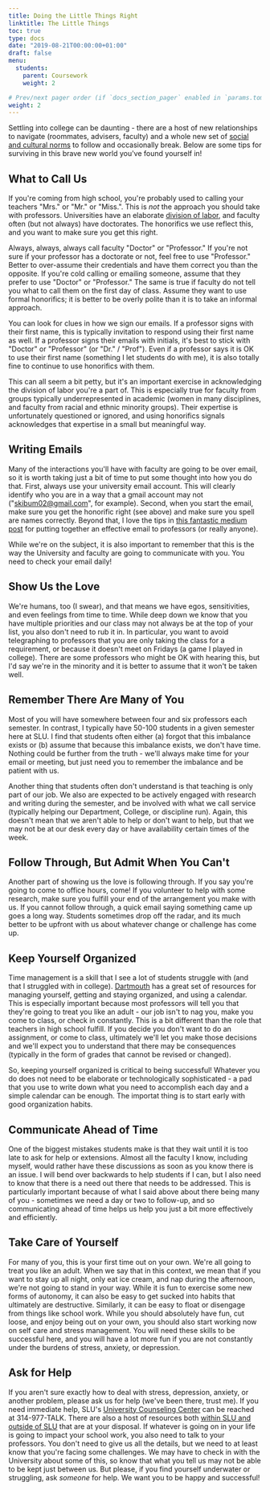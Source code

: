 ```yaml
---
title: Doing the Little Things Right
linktitle: The Little Things
toc: true
type: docs
date: "2019-08-21T00:00:00+01:00"
draft: false
menu:
  students:
    parent: Coursework
    weight: 2

# Prev/next pager order (if `docs_section_pager` enabled in `params.toml`)
weight: 2
---
```


Settling into college can be daunting - there are a host of new relationships to navigate (roommates, advisers, faculty) and a whole new set of [social and cultural norms](https://en.wikipedia.org/wiki/Social_norm) to follow and occasionally break. Below are some tips for surviving in this brave new world you've found yourself in!

## What to Call Us
If you're coming from high school, you're probably used to calling your teachers "Mrs." or "Mr." or "Miss.". This is *not* the approach you should take with professors. Universities have an elaborate [division of labor](https://slu-soc5650.github.io/docs/lecture-09/), and faculty often (but not always) have doctorates. The honorifics we use reflect this, and you want to make sure you get this right. 

Always, always, always call faculty "Doctor" or "Professor." If you're not sure if your professor has a doctorate or not, feel free to use "Professor." Better to over-assume their credentials and have them correct you than the opposite. If  you're cold calling or emailing someone, assume that they prefer to use "Doctor" or "Professor." The same is true if faculty do not tell you what to call them on the first day of class. Assume they want to use formal honorifics; it is better to be overly polite than it is to take an informal approach. 

You can look for clues in how we sign our emails. If a professor signs with their first name, this is typically invitation to respond using their first name as well. If a professor signs their emails with initials, it's best to stick with "Doctor" or "Professor" (or "Dr." / "Prof"). Even if a professor says it is OK to use their first name (something I let students do with me), it is also totally fine to continue to use honorifics with them.

This can all seem a bit petty, but it's an important exercise in acknowledging the division of labor you're a part of. This is especially true for faculty from groups typically underrepresented in academic (women in many disciplines, and faculty from racial and ethnic minority groups). Their expertise is unfortunately questioned or ignored, and using honorifics signals acknowledges that expertise in a small but meaningful way.

## Writing Emails
Many of the interactions you'll have with faculty are going to be over email, so it is worth taking just a bit of time to put some thought into how you do that. First, always use your university email account. This will clearly identify who you are in a way that a gmail account may not ("skibum02@gmail.com", for example). Second, when you start the email, make sure you get the honorific right (see above) and make sure you spell are names correctly. Beyond that, I love the tips in [this fantastic medium post](https://medium.com/@lportwoodstacer/how-to-email-your-professor-without-being-annoying-af-cf64ae0e4087) for putting together an effective email to professors (or really anyone).

While we're on the subject, it is also important to remember that this is the way the University and faculty are going to communicate with you. You need to check your email daily!

## Show Us the Love
We're humans, too (I swear), and that means we have egos, sensitivities, and even feelings from time to time. While deep down we know that you have multiple priorities and our class may not always be at the top of your list, you also don't need to rub it in. In particular, you want to avoid telegraphing to professors that you are only taking the class for a requirement, or because it doesn't meet on Fridays (a game I played in college). There are some professors who might be OK with hearing this, but I'd say we're in the minority and it is better to assume that it won't be taken well.

## Remember There Are Many of You
Most of you will have somewhere between four and six professors each semester. In contrast, I typically have 50-100 students in a given semester here at SLU. I find that students often either (a) forgot that this imbalance exists or (b) assume that because this imbalance exists, we don't have time. Nothing could be further from the truth - we'll always make time for your email or meeting, but just need you to remember the imbalance and be patient with us.

Another thing that students often don't understand is that teaching is only part of our job. We also are expected to be actively engaged with research and writing during the semester, and be involved with what we call service (typically helping our Department, College, or discipline run). Again, this doesn't mean that we aren't able to help or don't want to help, but that we may not be at our desk every day or have availability certain times of the week.

## Follow Through, But Admit When You Can't
Another part of showing us the love is following through. If you say you're going to come to office hours, come! If you volunteer to help with some research, make sure you fulfill your end of the arrangement you make with us. If you cannot follow through, a quick email saying something came up goes a long way. Students sometimes drop off the radar, and its much better to be upfront with us about whatever change or challenge has come up.

## Keep Yourself Organized
Time management is a skill that I see a lot of students struggle with (and that I struggled with in college). [Dartmouth](https://students.dartmouth.edu/academic-skills/learning-resources/time-management-) has a great set of resources for managing yourself, getting and staying organized, and using a calendar. This is especially important because most professors will tell you that they're going to treat you like an adult - our job isn't to nag you, make you come to class, or check in constantly. This is a bit different than the role that teachers in high school fulfill. If you decide you don't want to do an assignment, or come to class, ultimately we'll let you make those decisions and we'll expect you to understand that there may be consequences (typically in the form of grades that cannot be revised or changed). 

So, keeping yourself organized is critical to being successful! Whatever you do does not need to be elaborate or technologically sophisticated - a pad that you use to write down what you need to accomplish each day and a simple calendar can be enough. The importat thing is to start early with good organization habits. 

## Communicate Ahead of Time
One of the biggest mistakes students make is that they wait until it is too late to ask for help or extensions. Almost all the faculty I know, including myself, would rather have these discussions as soon as you know there is an issue. I will bend over backwards to help students if I can, but I also need to know that there is a need out there that needs to be addressed. This is particularly important because of what I said above about there being many of you - sometimes we need a day or two to follow-up, and so communicating ahead of time helps us help you just a bit more effectively and efficiently.

## Take Care of Yourself
For many of you, this is your first time out on your own. We're all going to treat you like an adult. When we say that in this context, we mean that if you want to stay up all night, only eat ice cream, and nap during the afternoon, we're not going to stand in your way. While it is fun to exercise some new forms of autonomy, it can also be easy to get sucked into habits that ultimately are destructive. Similarly, it can be easy to float or disengage from things like school work. While you should absolutely have fun, cut loose, and enjoy being out on your own, you should also start working now on self care and stress management. You will need these skills to be successful here, and you will have a lot more fun if you are not constantly under the burdens of stress, anxiety, or depression.

## Ask for Help
If you aren't sure exactly how to deal with stress, depression, anxiety, or another problem, please ask us for help (we've been there, trust me). If you need immediate help, SLU's [University Counseling Center](https://www.slu.edu/life-at-slu/university-counseling/index.php) can be reached at 314-977-TALK. There are also a host of resources both [within SLU and outside of SLU](https://www.slu.edu/life-at-slu/university-counseling/crisis-resources.php) that are at your disposal. If whatever is going on in your life is going to impact your school work, you also need to talk to your professors. You don't need to give us all the details, but we need to at least know that you're facing some challenges. We may have to check in with the University about some of this, so know that what you tell us may not be able to be kept just between us. But please, if you find yourself underwater or struggling, ask *someone* for help. We want you to be happy and successful!
